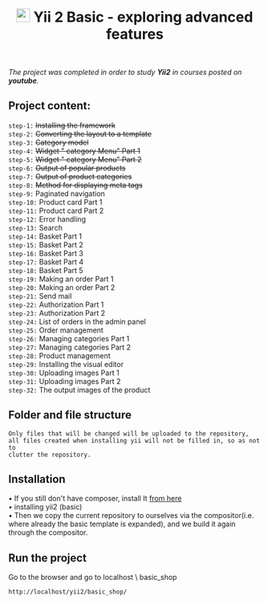 <p align="center">
    <h1 align="center">
        <img src="https://avatars0.githubusercontent.com/u/993323" height="27px">
         Yii 2 Basic - exploring advanced features
    </h1>
    <br>
</p>

*The project was completed in order to study **Yii2** in courses posted on **youtube**.*

Project content:
-------------------
`step-1:` ~~Installing the framework~~ <br>
`step-2:` ~~Converting the layout to a template~~ <br>
`step-3:` ~~Category model~~ <br>
`step-4:` ~~Widget " category Menu" Part 1~~ <br>
`step-5:` ~~Widget " category Menu" Part 2~~ <br>
`step-6:` ~~Output of popular products~~ <br>
`step-7:` ~~Output of product categories~~ <br>
`step-8:` ~~Method for displaying meta tags~~ <br>
`step-9:` Paginated navigation <br>
`step-10:` Product card Part 1 <br>
`step-11:` Product card Part 2 <br>
`step-12:` Error handling <br>
`step-13:` Search <br>
`step-14:` Basket Part 1 <br>
`step-15:` Basket Part 2 <br>
`step-16:` Basket Part 3 <br>
`step-17:` Basket Part 4 <br>
`step-18:` Basket Part 5 <br>
`step-19:` Making an order Part 1 <br>
`step-20:` Making an order Part 2 <br>
`step-21:` Send mail <br>
`step-22:` Authorization Part 1 <br>
`step-23:` Authorization Part 2 <br>
`step-24:` List of orders in the admin panel <br>
`step-25:` Order management <br>
`step-26:` Managing categories Part 1 <br>
`step-27:` Managing categories Part 2 <br>
`step-28:` Product management <br>
`step-29:` Installing the visual editor <br>
`step-30:` Uploading images Part 1 <br>
`step-31:` Uploading images Part 2 <br>
`step-32:` The output images of the product <br>


Folder and file structure
------------------------

    Only files that will be changed will be uploaded to the repository,       
    all files created when installing yii will not be filled in, so as not to
    clutter the repository.


Installation
---------

• If you still don't have composer, install It
[from here](http://getcomposer.org/)
<br>
• installing yii2 (basic)<br>
• Then we copy the current repository to ourselves via the 
  compositor(i.e. where already the basic template is expanded), 
  and we build it again through the compositor.


Run the project
--------------
Go to the browser and go to localhost \ basic_shop

~~~
http://localhost/yii2/basic_shop/
~~~
